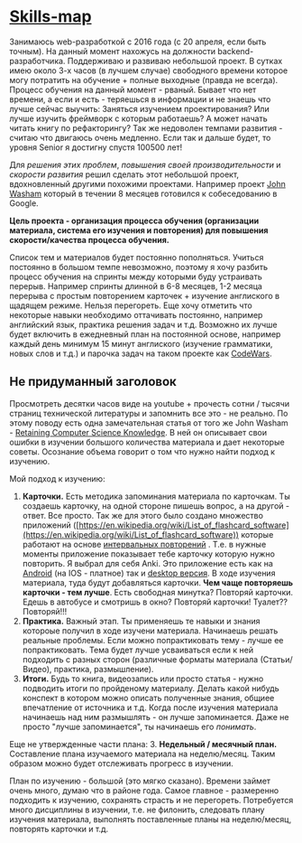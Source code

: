 # [Skills-map](/knowledges-list.md) #
Занимаюсь web-разработкой с 2016 года (с 20 апреля, если быть точным). На данный момент нахожусь на должности backend-разработчика. Поддерживаю и развиваю небольшой проект. В сутках имею около 3-х часов (в лучшем случае) свободного времени которое могу потратить на обучение + полные выходные (правда не всегда). Процесс обучения на данный момент - рваный. Бывает что нет времени, а если и есть - теряешься в информации и не знаешь что лучше сейчас выучить: Заняться изучением проектирования? Или лучше изучить фреймворк с которым работаешь? А может начать читать книгу по рефакторингу?
Так же недоволен темпами развития - считаю что двигаюсь очень медленно. Если так и дальше будет, то уровня Senior я достигну спустя 100500 лет! 

Для *решения этих проблем*, *повышения своей производительности* и *скорости развития* решил сделать этот небольшой проект, вдохновленный другими похожими проектами. Например проект [John Washam](https://github.com/Riko1/google-interview-university) который в течении 8 месяцев готовился к собеседованию в Google.

**Цель проекта - организация процесса обучения (организации материала, система его изучения и повторения) для повышения скорости/качества процесса обучения.**

Список тем и материалов будет постоянно пополняться.
Учиться постоянно в большом темпе невозможно, поэтому я хочу разбить процесс обучения на спринты между которыми буду устраивать перерыв. Например спринты длинной в 6-8 месяцев, 1-2 месяца перерыва с простым повторением карточек + изучение англиского в щадящем режиме. Нельзя перегореть.
Еще хочу отметить что некоторые навыки необходимо оттачивать постоянно, например английский язык, практика решения задач и т.д. Возможно их лучше будет включить в ежедневный план на постоянной основе, например каждый день минимум 15 минут англиского (изучение грамматики, новых слов и т.д.) и парочка задач на таком проекте как [CodeWars](https://www.codewars.com).

## Не придуманный заголовок ##
Просмотреть десятки часов виде на youtube + прочесть сотни / тысячи страниц технической литературы и запомнить все это - не реально. По этому поводу есть одна замечательная статья от того же John Washam - [Retaining Computer Science Knowledge](https://startupnextdoor.com/retaining-computer-science-knowledge/?src=gah-arch). В ней он описывает свои ошибки в изучении большого количества материала и дает некоторые советы. Осознание объема говорит о том что нужно найти подход к изучению.

Мой подход к изучению:
1. **Карточки.** Есть методика запоминания материала по карточкам. Ты создаешь карточку, на одной стороне пишешь вопрос, а на другой - ответ. Все просто. Так же для этого было создано множество приложений ([https://en.wikipedia.org/wiki/List_of_flashcard_software](https://en.wikipedia.org/wiki/List_of_flashcard_software)) которые работают на основе [интервальных повторений](https://ru.wikipedia.org/wiki/%D0%98%D0%BD%D1%82%D0%B5%D1%80%D0%B2%D0%B0%D0%BB%D1%8C%D0%BD%D1%8B%D0%B5_%D0%BF%D0%BE%D0%B2%D1%82%D0%BE%D1%80%D0%B5%D0%BD%D0%B8%D1%8F) . Т.е. в нужные моменты приложение показывает тебе карточку которую нужно повторить. Я выбрал для себя Anki. Это приложение есть как на [Android](https://play.google.com/store/apps/details?id=com.ichi2.anki&hl=ru) (на IOS - платное) так и [desktop версия](https://apps.ankiweb.net/). В ходе изучения материала, туда будут добавляться карточки. **Чем чаще повторяешь карточки - тем лучше**. Есть свободная минутка? Повторяй карточки. Едешь в автобусе и смотришь в окно? Повторяй карточки! Туалет?? Повторяй!!!
2. **Практика.** Важный этап. Ты применяешь те навыки и знания котороые получил в ходе изучени материала. Начинаешь решать реальные проблемы. Если можно попрактиковать тему - лучше ее попрактиковать. Тема будет лучше усваиваться если к ней подходить с разных сторон (различные форматы материала (Статьи/Видео), практика, размышление).
3. **Итоги.** Будь то книга, видеозапись или просто статья - нужно подводить итоги по пройденому материалу. Делать какой нибудь конспект в котором можно описать полученные знания, общиее впечатление от источника и т.д. Когда после изучения материала начинаешь над ним размышлять - он лучше запоминается. Даже не просто "лучше запоминается", ты начинаешь его *понимать*.


Еще не утвержденные части плана:
3. **Недельный / месячный план.** Составление плана изучаемого материала на неделю/месяц. Таким образом можно будет отслеживать прогресс в изучении.


План по изучению - большой (это мягко сказано). Времени займет очень много, думаю что в районе года.
Самое главное - размеренно подходить к изучению, сохранять страсть и не перегореть. Потребуется много дисциплины в изучении, т.е. не филонить, следовать плану изучения материала, выполнять поставленные планы на неделю/месяц, повторять карточки и т.д.
